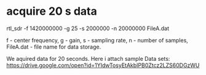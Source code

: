    # acquire 20 s data
   rtl_sdr -f 1420000000 -g 25 -s 2000000 -n 20000000 FileA.dat
   
   f - center frequency,
   g - gain,
   s - sampling rate,
   n - number of samples,
   FileA.dat - file name for data storage.

   We aquired data for 20 seconds. Here i attach sample Data sets: https://drive.google.com/open?id=1YIdwTosyEtAkbIPB0Ztcz2LZS60DGzWU
